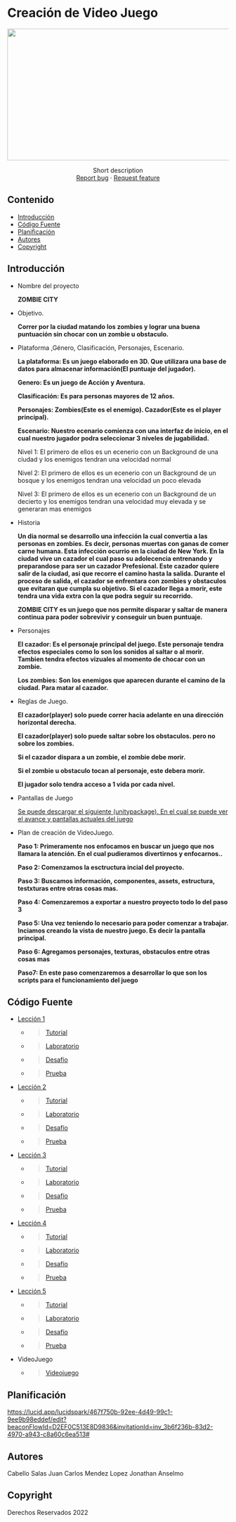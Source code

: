 # Creación de Video Juego
<p align="center">
    <img src="https://user-images.githubusercontent.com/8560750/195950148-0c0df38e-5f96-45ae-87c3-6922738c612d.jpg" alt="Logo" width=1200 height=300>

  <p align="center">
    Short description
    <br>
    <a href="https://reponame/issues/new?template=bug.md">Report bug</a>
    ·
    <a href="https://reponame/issues/new?template=feature.md&labels=feature">Request feature</a>
  </p>
</p>


## Contenido

- [Introducción](#introducción)
- [Código Fuente](#código-fuente)
- [Planificación](#planificación)
- [Autores](#autores)
- [Copyright](#copyright)


## Introducción

- Nombre del proyecto

    <b> ZOMBIE CITY </b>
- Objetivo.

    <b> Correr por la ciudad matando los zombies y lograr una buena puntuación sin chocar con un zombie u obstaculo. </b>
- Plataforma ,Género, Clasificación, Personajes, Escenario.

    <b> La plataforma: Es un juego elaborado en 3D. Que utilizara una base de datos para almacenar información(El puntuaje del jugador). </b>
    
    <b> Genero: Es un juego de Acción y Aventura.</b>
    
    <b> Clasificación: Es para personas mayores de 12 años.</b>
    
    <b> Personajes: Zombies(Este es el enemigo). Cazador(Este es el player principal). </b>
    
    <b> Escenario: Nuestro ecenario comienza con una interfaz de inicio, en el cual nuestro jugador podra seleccionar 3 niveles de jugabilidad.</b>
    
    <p> Nivel 1: El primero de ellos es un ecenerio con un Background de una ciudad y los enemigos tendran una velocidad normal</p>
    <p> Nivel 2: El primero de ellos es un ecenerio con un Background de un bosque y los enemigos tendran una velocidad un poco elevada</p>
    <p> Nivel 3: El primero de ellos es un ecenerio con un Background de un decierto y los enemigos tendran una velocidad muy elevada y se generaran mas enemigos</p>
- Historia

    <b>Un dia normal se desarrollo una infección la cual convertia a las personas en zombies. Es decir, personas muertas con ganas de comer carne humana. Esta infección ocurrio en la ciudad de New York. 
    En la ciudad vive un cazador el cual paso su adolecencia entrenando y preparandose para ser un cazador Prefesional. Este cazador quiere salir de la ciudad, asi que recorre el camino hasta la salida. Durante el proceso de salida, el cazador se enfrentara con zombies y obstaculos que evitaran que cumpla su objetivo. Si el cazador llega a morir, este tendra una vida extra con la que podra seguir su recorrido.
    
    ZOMBIE CITY es un juego que nos permite disparar y saltar de manera continua para poder sobrevivir y conseguir un buen puntuaje.</b>

- Personajes

    <b> El cazador: Es el personaje principal del juego. Este personaje tendra efectos especiales como lo son los sonidos al saltar o al morir. Tambien tendra efectos vizuales al momento de chocar con un zombie.</b>
    
    <b> Los zombies: Son los enemigos que aparecen durante el camino de la ciudad. Para matar al cazador.</b>

- Reglas de Juego.

    <b> El cazador(player) solo puede correr hacia adelante en una dirección horizontal derecha.</b>
    
    <b> El cazador(player) solo puede saltar sobre los obstaculos. pero no sobre los zombies.</b>
    
    <b> Si el cazador dispara a un zombie, el zombie debe morir.</b>
    
    <b> Si el zombie u obstaculo tocan al personaje, este debera morir.</b>
    
    <b> El jugador solo tendra acceso a 1 vida por cada nivel.</b>
    
- Pantallas de Juego

    <a href="https://github.com/john-055/ZombieCity"> Se puede descargar el siguiente (unitypackage). En el cual se puede ver el avance y pantallas actuales del juego </a>
    
- Plan de creación de VideoJuego.

    <b>Paso 1: Primeramente nos enfocamos en buscar un juego que nos llamara la atención. En el cual pudieramos divertirnos y enfocarnos..</b>
    
    <b>Paso 2: Comenzamos la esctructura incial del proyecto.</b>
    
    <b>Paso 3: Buscamos información, componentes, assets, estructura, testxturas entre otras cosas mas.</b>
    
    <b>Paso 4: Comenzaremos a exportar a nuestro proyecto todo lo del paso 3</b>
    
    <b>Paso 5: Una vez teniendo lo necesario para poder comenzar a trabajar. Inciamos creando la vista de nuestro juego. Es decir la pantalla principal.</b>
    
    <b>Paso 6: Agregamos personajes, texturas, obstaculos entre otras cosas mas</b>
    
    <b>Paso7: En este paso comenzaremos a desarrollar lo que son los scripts para el funcionamiento del juego</b>
    

## Código Fuente

* <a href="https://github.com/JuanSalas562/CreacionVideojuegos/tree/main/Leccion1">Lección 1</a>
  * > <a href="https://github.com/JuanSalas562/CreacionVideojuegos/tree/main/Leccion1/Tutorial">Tutorial</a>
  * > <a href="https://github.com/JuanSalas562/CreacionVideojuegos/tree/main/Leccion1/Laboratorio">Laboratorio</a>
  * > <a href="https://github.com/JuanSalas562/CreacionVideojuegos/tree/main/Leccion1/Desafio">Desafío</a>
  * > <a href="https://github.com/JuanSalas562/CreacionVideojuegos/tree/main/Leccion1/Prueba">Prueba</a>
* <a href="https://github.com/JuanSalas562/CreacionVideojuegos/tree/main/Leccion2">Lección 2</a>
  * > <a href="https://github.com/JuanSalas562/CreacionVideojuegos/tree/main/Leccion2/Tutorial">Tutorial</a>
  * > <a href="https://github.com/JuanSalas562/CreacionVideojuegos/tree/main/Leccion2/Laboratorio">Laboratorio</a>
  * > <a href="https://github.com/JuanSalas562/CreacionVideojuegos/tree/main/Leccion2/Desafio">Desafío</a>
  * > <a href="https://github.com/JuanSalas562/CreacionVideojuegos/tree/main/Leccion2/Prueba">Prueba</a>
* <a href="https://github.com/JuanSalas562/CreacionVideojuegos/tree/main/Leccion3">Lección 3</a>
  * > <a href="https://github.com/JuanSalas562/CreacionVideojuegos/tree/main/Leccion3/Tutorial">Tutorial</a>
  * > <a href="https://github.com/JuanSalas562/CreacionVideojuegos/tree/main/Leccion3/Laboratorio">Laboratorio</a>
  * > <a href="https://github.com/JuanSalas562/CreacionVideojuegos/tree/main/Leccion3/Desafio">Desafío</a>
  * > <a href="https://github.com/JuanSalas562/CreacionVideojuegos/tree/main/Leccion3/Prueba">Prueba</a>
* <a href="https://github.com/JuanSalas562/CreacionVideojuegos/tree/main/Leccion4">Lección 4</a>
  * > <a href="https://github.com/JuanSalas562/CreacionVideojuegos/tree/main/Leccion4/Tutorial">Tutorial</a>
  * > <a href="https://github.com/JuanSalas562/CreacionVideojuegos/tree/main/Leccion4/Laboratorio">Laboratorio</a>
  * > <a href="https://github.com/JuanSalas562/CreacionVideojuegos/tree/main/Leccion4/Desafio">Desafío</a>
  * > <a href="https://github.com/JuanSalas562/CreacionVideojuegos/tree/main/Leccion4/Prueba">Prueba</a>
* <a href="https://github.com/JuanSalas562/CreacionVideojuegos/tree/main/Leccion5">Lección 5</a>
  * > <a href="https://github.com/JuanSalas562/CreacionVideojuegos/tree/main/Leccion5/Tutorial">Tutorial</a>
  * > <a href="https://github.com/JuanSalas562/CreacionVideojuegos/tree/main/Leccion5/Laboratorio">Laboratorio</a>
  * > <a href="https://github.com/JuanSalas562/CreacionVideojuegos/tree/main/Leccion5/Desafio">Desafío</a>
  * > <a href="https://github.com/JuanSalas562/CreacionVideojuegos/tree/main/Leccion5/Prueba">Prueba</a>
* VideoJuego
  * > <a href="https://github.com/john-055/ZombieCity">Videojuego</a>

## Planificación

https://lucid.app/lucidspark/467f750b-92ee-4d49-99c1-9ee9b98eddef/edit?beaconFlowId=D2EF0C513E8D9836&invitationId=inv_3b6f236b-83d2-4970-a943-c8a60c6ea513#

## Autores
Cabello Salas Juan Carlos
Mendez Lopez Jonathan Anselmo

## Copyright
Derechos Reservados 2022
